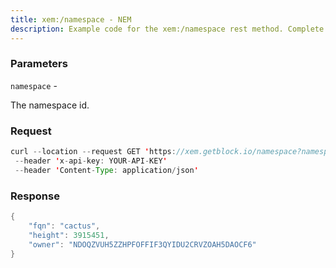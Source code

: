 ```yaml
---
title: xem:/namespace - NEM
description: Example code for the xem:/namespace rest method. Сomplete guide on how to use xem:/namespace rest in GetBlock.io Web3 documentation.
---
```


### Parameters


`namespace` -

The namespace id.

### Request

``` java
curl --location --request GET 'https://xem.getblock.io/namespace?namespace=cactus'  
 --header 'x-api-key: YOUR-API-KEY' 
 --header 'Content-Type: application/json'
```

###  Response

``` java
{
    "fqn": "cactus",
    "height": 3915451,
    "owner": "NDOQZVUH5ZZHPFOFFIF3QYIDU2CRVZOAH5DAOCF6"
}
```

